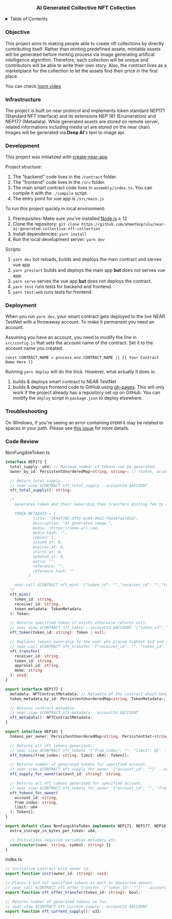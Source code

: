 <div align="center">
    <h3 align="center">AI Generated Collective NFT Collection</h3>
</div>
<details>
  <summary>Table of Contents</summary>
  <ol>
    <li>
      <a href="#objective">Objective</a>
    </li>
        <li>
      <a href="#infrastructure">Infrastructure</a>
    </li>
        <li>
      <a href="#development">Development</a>
    </li>
    <li>
      <a href="#deployment">Deployment</a>
    </li>
    <li><a href="#troubleshooting">Troubleshooting</a></li>
    <li><a href="#code-review">Code Review</a></li>
  </ol>
</details>

### Objective

This project aims to making people able to create nft collections by directly contributing itself. Rather than minting predefined assets, mintable assets will be generated before minting process via image generating artifical intelligence algorithm. Therefore, each collection will be unique and contributors will be able to write their own story. Also, the contract lives as a marketplace for the collection to let the assets find their price in the first place.

You can check [loom video]

### Infrastructure

The project is built on near protocol and implements token standard NEP171 (Standard NFT Interface) and its extensions NEP 181 (Enumeration) and NEP177 (Metadata). While generated assets are stored on remote server, related informations including media url are stored on the near chain. Images will be generated via <b>Deep AI</b>'s text to image api.

### Development

This project was initialized with [create-near-app]

Project structure:

1. The "backend" code lives in the `/contract` folder.
2. The "frontend" code lives in the `/src` folder.
3. The main smart contract code lives in `assembly/index.ts`. You can compile
   it with the `./compile` script.
4. The entry point for vue app is `/src/main.js`

To run this project quickly in local environment:

1. Prerequisites: Make sure you've installed [Node.js] ≥ 12
2. Clone the repository: `git clone https://github.com/ahmetkoprulu/near-ai-generated-collective-nft-collection`
3. Install dependencies: `yarn install`
4. Run the local development server: `yarn dev`

Scripts:

1. `yarn dev` hot reloads, builds and deploys the main contract and serves vue app
2. `yarn prestart` builds and deploys the main app <b>but</b> does not serves vue app.
3. `yarn serve` serves the vue app <b>but</b> does not deploys the contract.
4. `yarn test` runs tests for backend and frontend.
5. `yarn test:web` runs tests for frontend.

### Deployment

When you run `yarn dev`, your smart contract gets deployed to the live NEAR TestNet with a throwaway account. To make it permanent you need an account.

Assuming you have an account, you need to modify the line in `src/config.js` that sets the account name of the contract. Set it to the account name you created.

    const CONTRACT_NAME = process.env.CONTRACT_NAME || {{ Your Contract Name Here }}

Running `yarn deploy` will do the trick. However, what actually it does is:

1. builds & deploys smart contract to NEAR TestNet
2. builds & deploys frontend code to GitHub using [gh-pages]. This will only work if the project already has a repository set up on GitHub. You can modify the `deploy` script in `package.json` to deploy elsewhere.

### Troubleshooting

On Windows, if you're seeing an error containing `EPERM` it may be related to spaces in your path. Please see [this issue](https://github.com/zkat/npx/issues/209) for more details.

### Code Review

NonFungibleToken.ts

```ts
interface NEP171 {
  total_supply: u64; // Maximum number of tokens can be generated.
  owner_by_id: PersistentUnorderedMap<string, string>; // <token, account>{}

  // Return total supply.
  // near view $CONTRACT nft_total_supply --accountId $ACCOUNT
  nft_total_supply(): string;

  /*
    Generates token and their ownership then transfers minting fee to contract account and emits nft_minted event.

    TOKEN_METADATA = {
            title: "264ef705-df55-4c94-89d2-74aa9fa4705a",
            description: "AI generated image.",
            media: "https://some-url.com,
            media_hash: "",
            copies: 1,
            issued_at: 0,
            expires_at: 0,
            starts_at: 0,
            updated_at: 0,
            extra: "",
            reference: "",
            reference_hash: ""
          }

    near call $CONTRACT nft_mint '{"token_id": "","receiver_id": "","token_metadata": {}}' --accountId $ACCOUNT --deposit 1 --gas 300000000000000
  */
  nft_mint(
    token_id: string,
    receiver_id: string,
    token_metadata: TokenMetadata
  ): Token;

  // Returns specified token if exists otherwise returns null.
  // near view $CONTRACT nft_token --accountId $ACCOUNT '{"token_id": ""}'
  nft_token(token_id: string): Token | null;

  // Replaces tokens ownership to the user who placed highest bid and transfer bid to previous owner of token.
  // near call $CONTRACT nft_transfer '{"receiver_id": "", "token_id": "", "approval_id": "", "memo": ""}' --accountId $ACCOUNT --gas 300000000000000
  nft_transfer(
    receiver_id: string,
    token_id: string,
    approval_id: string,
    memo: string
  ): void;
}

export interface NEP177 {
  metadata: NFTContractMetadata; // Metadata of the contract which keeps nft standard version, name, etc...
  token_metadata_by_id: PersistentUnorderedMap<string, TokenMetadata>; // <token, metadata>{}

  // Returns contract metadata.
  // near view $CONTRACT nft_metadata --accountId $ACCOUNT
  nft_metadata(): NFTContractMetadata;
}

export interface NEP181 {
  tokens_per_owner: PersistentUnorderedMap<string, PersistentSet<string>>; // <account, token[]>{}

  // Returns all nft tokens generated.
  // near view $CONTRACT nft_tokens '{"from_index": "", "limit": 0}' --accountId $ACCOUNT
  nft_tokens(from_index: string, limit: u64): Token[];

  // Returns number of generated tokens for specified account.
  // near view $CONTRACT nft_supply_for_owner '{"account_id": ""}' --accountId $ACCOUNT
  nft_supply_for_owner(account_id: string): string;

  // Returns all nft tokens generated for specified account.
  // near view $CONTRACT nft_tokens_for_owner '{"account_id": "", "from_index": "", "limit": 0}' --accountId $ACCOUNT
  nft_tokens_for_owner(
    account_id: string,
    from_index: string,
    limit: u64
  ): Token[];
}

export default class NonFungibleToken implements NEP171, NEP177, NEP181 {
  extra_storage_in_bytes_per_token: u64;

  // Initializes required variables metadata etc.
  constructor(name: string, symbol: string) {}
}
```

index.ts

```ts
// Initialize contract with owner id.
export function init(owner_id: string): void;

// Places a bid for specified tokens as much as deposited amount.
// near call $CONTRACT nft_offer_transfer '{"token_id": ""}' --accountId $ACCOUNT --deposit 10 --gas 300000000000000
export function nft_offer_transfer(token_id: string): bool;

// Returns number of generated tokens so far.
// near view $CONTRACT nft_current_supply --accountId $ACCOUNT
export function nft_current_supply(): u32;
```

[loom video]: https://www.loom.com/embed/21dad88d39d740d9b9eda504f03fd63e
[vue]: https://vuejs.org/
[create-near-app]: https://github.com/near/create-near-app
[node.js]: https://nodejs.org/en/download/package-manager/
[jest]: https://jestjs.io/
[near accounts]: https://docs.near.org/docs/concepts/account
[near wallet]: https://wallet.testnet.near.org/
[near-cli]: https://github.com/near/near-cli
[gh-pages]: https://github.com/tschaub/gh-pages
[smart contract]: https://docs.near.org/docs/develop/contracts/overview
[assemblyscript]: https://www.assemblyscript.org/
[create-near-app]: https://github.com/near/create-near-app
[node.js]: https://nodejs.org/en/download/package-manager/
[as-pect]: https://www.npmjs.com/package/@as-pect/cli
[deep ai]: https://deepai.org/
